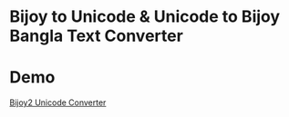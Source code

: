 # Bijoy to Unicode &amp; Unicode to Bijoy Bangla Text Converter

# Demo
<a href="https://app.trickbuzz.net/library/converter/">Bijoy2 Unicode Converter</a>

